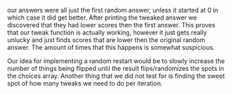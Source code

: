 our answers were all just the first random answer, unless it started at 0 in which case it did get better. 
After printing the tweaked answer we discovered that they had lower scores then the first answer. This proves that our tweak function is actually working,
however it just gets really unlucky and just finds scores that are lower then the original random answer. The amount of times that this happens is somewhat
suspicious.


Our idea for implementing a random restart would be to slowly increase the number of things being flipped until the result flips/randomizes the spots in the
choices array. Another thing that we did not test for is finding the sweet spot of how many tweaks we need to do per iteration.
